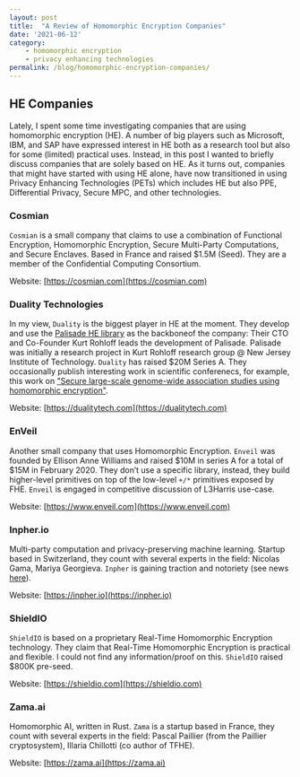 ```yaml
---
layout: post
title:  "A Review of Homomorphic Encryption Companies"
date: '2021-06-12'
category:
    - homomorphic encryption
    - privacy enhancing technologies
permalink: /blog/homomorphic-encryption-companies/
---
```


## HE Companies
Lately, I spent some time investigating companies that are using homomorphic encryption (HE). A number of big players such as Microsoft, IBM, and SAP have expressed interest in HE both as a research tool but also for some (limited) practical uses. Instead, in this post I wanted to briefly discuss companies that are solely based on HE. As it turns out, companies that might have started with using HE alone, have now transitioned in using Privacy Enhancing Technologies (PETs) which includes HE but also PPE, Differential Privacy, Secure MPC, and other technologies.


### Cosmian
`Cosmian` is a small company that claims to use a combination of Functional Encryption, Homomorphic Encryption, Secure Multi-Party Computations, and Secure Enclaves. Based in France and raised $1.5M (Seed). They are a member of the Confidential Computing Consortium.

Website: [https://cosmian.com](https://cosmian.com)


### Duality Technologies

In my view, `Duality` is the biggest player in HE at the moment. They develop and use the [Palisade HE library](https://palisade-crypto.org/) as the backboneof the company: Their CTO and Co-Founder Kurt Rohloff leads the development of Palisade. Palisade was initially a research project in Kurt Rohloff research group @ New Jersey Institute of Technology. `Duality` has raised $20M Series A. They occasionally publish interesting work in scientific conferenecs, for example, this work on ["Secure large-scale genome-wide association studies using homomorphic encryption"](https://www.pnas.org/content/pnas/117/21/11608.full.pdf).

Website: [https://dualitytech.com](https://dualitytech.com)


### EnVeil

Another small company that uses Homomorphic Encryption. `Enveil` was founded by Ellison Anne Williams and raised $10M in series A for a total of $15M in February 2020. They don’t use a specific library, instead, they build higher-level primitives on top of the low-level `+/*` primitives exposed by FHE. `Enveil` is engaged in competitive discussion of L3Harris use-case.

Website: [https://www.enveil.com](https://www.enveil.com)


### Inpher.io
Multi-party computation and privacy-preserving machine learning. Startup based in Switzerland, they count with several experts in the field: Nicolas Gama, Mariya Georgieva. `Inpher` is gaining traction and notoriety (see news [here](https://inpher.io/news/)).

Website: [https://inpher.io](https://inpher.io)


### ShieldIO
`ShieldIO` is based on a proprietary Real-Time Homomorphic Encryption technology. They claim that Real-Time Homomorphic Encryption is practical and flexible. I could not find any information/proof on this. `ShieldIO` raised $800K pre-seed.

Website: [https://shieldio.com](https://shieldio.com)


### Zama.ai
Homomorphic AI, written in Rust. `Zama` is a startup based in France, they count with several experts in the field: Pascal Paillier (from the Paillier cryptosystem), Illaria Chillotti (co author of TFHE).

Website: [https://zama.ai](https://zama.ai)
